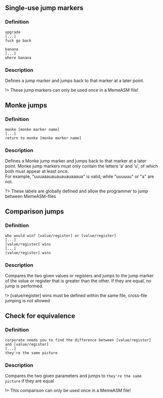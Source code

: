 ## Single-use jump markers
### Definition
```
upgrade
[...]
fuck go back
```
```
banana
[...]
where banana
```
### Description
Defines a jump marker and jumps back to that marker at a later point.
 
!> These jump markers can only be used once in a MemeASM file!

## Monke jumps
### Definition
```
monke [monke marker name]
[...]
return to monke [monke marker name]
```
### Description 
Defines a Monke jump marker and jumps back to that marker at a later point. Monke jump markers must only contain the letters ‘a’ and ‘u’, of which both must appear at least once. \
For example, "uuuaaauauauauauaaaua" is valid, while "uuuuuu" or "a" are not.

?> These labels are globally defined and allow the programmer to jump between MemeASM-files


## Comparison jumps
### Definition
```
who would win? [value/register] or [value/register]
[...]
[value/register] wins
[...]
[value/register] wins
```
### Description
Compares the two given values or registers and jumps to the jump marker of the value or register that is greater than the other. If they are equal, no jump is performed.

!> [value/register] wins must be defined within the same file, cross-file jumping is not allowed

## Check for equivalence
### Definition
```
corporate needs you to find the difference between [value/register] and [value/register]
[...]
they're the same picture
```
### Description
Compares the two given parameters and jumps to `they're the same picture` if they are equal

!> This comparison can only be used once in a MemeASM file!
